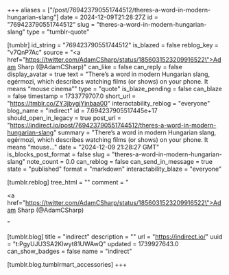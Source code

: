 +++
aliases = ["/post/769423790551744512/theres-a-word-in-modern-hungarian-slang"]
date = 2024-12-09T21:28:27Z
id = "769423790551744512"
slug = "theres-a-word-in-modern-hungarian-slang"
type = "tumblr-quote"

[tumblr]
id_string = "769423790551744512"
is_blazed = false
reblog_key = "v7QnP7Ac"
source = "<a href=\"https://twitter.com/AdamCSharp/status/1856031523209916522\">Adam Sharp (@AdamCSharp)</a>"
can_like = false
can_reply = false
display_avatar = true
text = "There’s a word in modern Hungarian slang, egérmozi, which describes watching films (or shows) on your phone. It means “mouse cinema”"
type = "quote"
is_blaze_pending = false
can_blaze = false
timestamp = 1733779707.0
short_url = "https://tmblr.co/ZY3jbygjYjnbaa00"
interactability_reblog = "everyone"
blog_name = "indirect"
id = 7.694237905517445e+17
should_open_in_legacy = true
post_url = "https://indirect.io/post/769423790551744512/theres-a-word-in-modern-hungarian-slang"
summary = "There’s a word in modern Hungarian slang, egérmozi, which describes watching films (or shows) on your phone. It means “mouse..."
date = "2024-12-09 21:28:27 GMT"
is_blocks_post_format = false
slug = "theres-a-word-in-modern-hungarian-slang"
note_count = 0.0
can_reblog = false
can_send_in_message = true
state = "published"
format = "markdown"
interactability_blaze = "everyone"

[tumblr.reblog]
tree_html = ""
comment = "<p><a href=\"https://twitter.com/AdamCSharp/status/1856031523209916522\">Adam Sharp (@AdamCSharp)</a></p>"

[tumblr.blog]
title = "indirect"
description = ""
url = "https://indirect.io/"
uuid = "t:PgyUJU3SA2Klwyt81UWAwQ"
updated = 1739927643.0
can_show_badges = false
name = "indirect"

[tumblr.blog.tumblrmart_accessories]
+++
